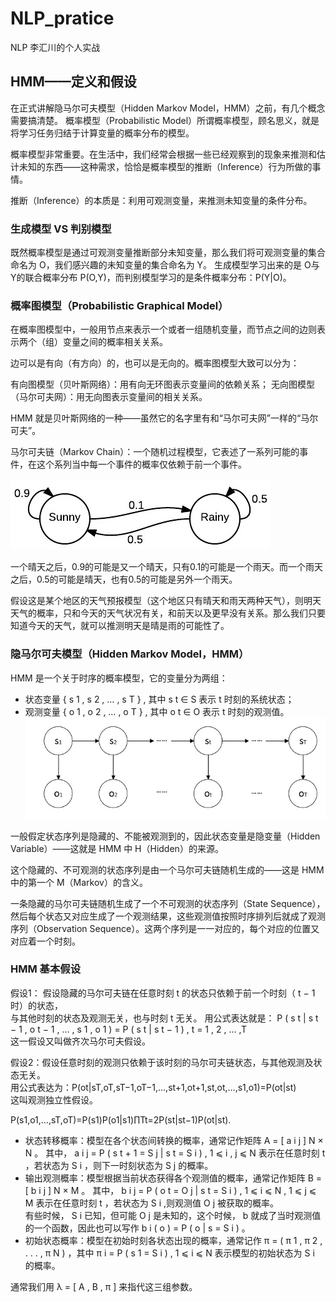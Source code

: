 # NLP_pratice
NLP 李汇川的个人实战
## HMM——定义和假设
在正式讲解隐马尔可夫模型（Hidden Markov Model，HMM）之前，有几个概念需要搞清楚。
概率模型（Probabilistic Model）所谓概率模型，顾名思义，就是将学习任务归结于计算变量的概率分布的模型。

概率模型非常重要。在生活中，我们经常会根据一些已经观察到的现象来推测和估计未知的东西——这种需求，恰恰是概率模型的推断（Inference）行为所做的事情。

推断（Inference）的本质是：利用可观测变量，来推测未知变量的条件分布。

### 生成模型 VS 判别模型
既然概率模型是通过可观测变量推断部分未知变量，那么我们将可观测变量的集合命名为 
O，我们感兴趣的未知变量的集合命名为 Y。
生成模型学习出来的是 O与 Y的联合概率分布 P(O,Y)，而判别模型学习的是条件概率分布：P(Y|O)。

### 概率图模型（Probabilistic Graphical Model）
在概率图模型中，一般用节点来表示一个或者一组随机变量，而节点之间的边则表示两个（组）变量之间的概率相关关系。

边可以是有向（有方向）的，也可以是无向的。概率图模型大致可以分为：

有向图模型（贝叶斯网络）：用有向无环图表示变量间的依赖关系；
无向图模型（马尔可夫网）：用无向图表示变量间的相关关系。

HMM 就是贝叶斯网络的一种——虽然它的名字里有和“马尔可夫网”一样的“马尔可夫”。

马尔可夫链（Markov Chain）：一个随机过程模型，它表述了一系列可能的事件，在这个系列当中每一个事件的概率仅依赖于前一个事件。

![1](./photo/1.png)

一个晴天之后，0.9的可能是又一个晴天，只有0.1的可能是一个雨天。而一个雨天之后，0.5的可能是晴天，也有0.5的可能是另外一个雨天。

假设这是某个地区的天气预报模型（这个地区只有晴天和雨天两种天气），则明天天气的概率，只和今天的天气状况有关，和前天以及更早没有关系。那么我们只要知道今天的天气，就可以推测明天是晴是雨的可能性了。

### 隐马尔可夫模型（Hidden Markov Model，HMM）

HMM 是一个关于时序的概率模型，它的变量分为两组：
 - 状态变量 { s 1 , s 2 , … , s T } , 其中 s t ∈ S 表示 t 时刻的系统状态； 
 - 观测变量 { o 1 , o 2 , … , o T } , 其中 o t ∈ O 表示 t 时刻的观测值。
![2](./photo/2.PNG)
 
 一般假定状态序列是隐藏的、不能被观测到的，因此状态变量是隐变量（Hidden Variable）——这就是 HMM 中 H（Hidden）的来源。

这个隐藏的、不可观测的状态序列是由一个马尔可夫链随机生成的——这是 HMM 中的第一个 M（Markov）的含义。

一条隐藏的马尔可夫链随机生成了一个不可观测的状态序列（State Sequence），然后每个状态又对应生成了一个观测结果，这些观测值按照时序排列后就成了观测序列（Observation Sequence）。这两个序列是一一对应的，每个对应的位置又对应着一个时刻。

### HMM 基本假设
假设1： 假设隐藏的马尔可夫链在任意时刻 t 的状态只依赖于前一个时刻（ t − 1 时）的状态，\
与其他时刻的状态及观测无关，也与时刻 t 无关。 用公式表达就是： P ( s t | s t − 1 , o t − 1 , … , s 1 , o 1 ) = P ( s t | s t − 1 ) , t = 1 , 2 , … ,T \
这一假设又叫做齐次马尔可夫假设。

假设2：假设任意时刻的观测只依赖于该时刻的马尔可夫链状态，与其他观测及状态无关。\
用公式表达为：P(ot|sT,oT,sT−1,oT−1,…,st+1,ot+1,st,ot,…,s1,o1)=P(ot|st)\
这叫观测独立性假设。

P(s1,o1,…,sT,oT)=P(s1)P(o1|s1)∏Tt=2P(st|st−1)P(ot|st).

- 状态转移概率：模型在各个状态间转换的概率，通常记作矩阵 A = [ a i j ] N × N 。 其中， a i j = P ( s t + 1 = S j | s t = S i ) , 1 ⩽ i , j ⩽ N 表示在任意时刻 t ，若状态为 S i ，则下一时刻状态为 S j 的概率。 
- 输出观测概率：模型根据当前状态获得各个观测值的概率，通常记作矩阵 B = [ b i j ] N × M 。 其中， b i j = P ( o t = O j | s t = S i ) , 1 ⩽ i ⩽ N , 1 ⩽ j ⩽ M 表示在任意时刻 t ，若状态为 S i ,则观测值 O j 被获取的概率。 \
有些时候， S i 已知，但可能 O j 是未知的，这个时候， b 就成了当时观测值的一个函数，因此也可以写作 b i ( o ) = P ( o | s = S i ) 。 
- 初始状态概率：模型在初始时刻各状态出现的概率，通常记作 π = ( π 1 , π 2 , . . . , π N ) ，其中 π i = P ( s 1 = S i ) , 1 ⩽ i ⩽ N 表示模型的初始状态为 S i 的概率。

通常我们用 λ = [ A , B , π ] 来指代这三组参数。

